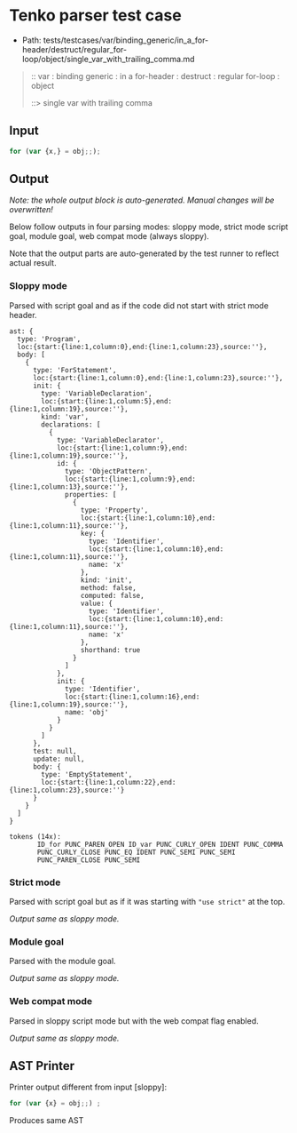 # Tenko parser test case

- Path: tests/testcases/var/binding_generic/in_a_for-header/destruct/regular_for-loop/object/single_var_with_trailing_comma.md

> :: var : binding generic : in a for-header : destruct : regular for-loop : object
>
> ::> single var with trailing comma

## Input

`````js
for (var {x,} = obj;;);
`````

## Output

_Note: the whole output block is auto-generated. Manual changes will be overwritten!_

Below follow outputs in four parsing modes: sloppy mode, strict mode script goal, module goal, web compat mode (always sloppy).

Note that the output parts are auto-generated by the test runner to reflect actual result.

### Sloppy mode

Parsed with script goal and as if the code did not start with strict mode header.

`````
ast: {
  type: 'Program',
  loc:{start:{line:1,column:0},end:{line:1,column:23},source:''},
  body: [
    {
      type: 'ForStatement',
      loc:{start:{line:1,column:0},end:{line:1,column:23},source:''},
      init: {
        type: 'VariableDeclaration',
        loc:{start:{line:1,column:5},end:{line:1,column:19},source:''},
        kind: 'var',
        declarations: [
          {
            type: 'VariableDeclarator',
            loc:{start:{line:1,column:9},end:{line:1,column:19},source:''},
            id: {
              type: 'ObjectPattern',
              loc:{start:{line:1,column:9},end:{line:1,column:13},source:''},
              properties: [
                {
                  type: 'Property',
                  loc:{start:{line:1,column:10},end:{line:1,column:11},source:''},
                  key: {
                    type: 'Identifier',
                    loc:{start:{line:1,column:10},end:{line:1,column:11},source:''},
                    name: 'x'
                  },
                  kind: 'init',
                  method: false,
                  computed: false,
                  value: {
                    type: 'Identifier',
                    loc:{start:{line:1,column:10},end:{line:1,column:11},source:''},
                    name: 'x'
                  },
                  shorthand: true
                }
              ]
            },
            init: {
              type: 'Identifier',
              loc:{start:{line:1,column:16},end:{line:1,column:19},source:''},
              name: 'obj'
            }
          }
        ]
      },
      test: null,
      update: null,
      body: {
        type: 'EmptyStatement',
        loc:{start:{line:1,column:22},end:{line:1,column:23},source:''}
      }
    }
  ]
}

tokens (14x):
       ID_for PUNC_PAREN_OPEN ID_var PUNC_CURLY_OPEN IDENT PUNC_COMMA
       PUNC_CURLY_CLOSE PUNC_EQ IDENT PUNC_SEMI PUNC_SEMI
       PUNC_PAREN_CLOSE PUNC_SEMI
`````

### Strict mode

Parsed with script goal but as if it was starting with `"use strict"` at the top.

_Output same as sloppy mode._

### Module goal

Parsed with the module goal.

_Output same as sloppy mode._

### Web compat mode

Parsed in sloppy script mode but with the web compat flag enabled.

_Output same as sloppy mode._

## AST Printer

Printer output different from input [sloppy]:

````js
for (var {x} = obj;;) ;
````

Produces same AST
